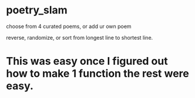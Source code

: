 # poetry_slam

choose from 4 curated poems, or add ur own poem

reverse, randomize, or sort from longest line to shortest line.

# This was easy once I figured out how to make 1 function the rest were easy.